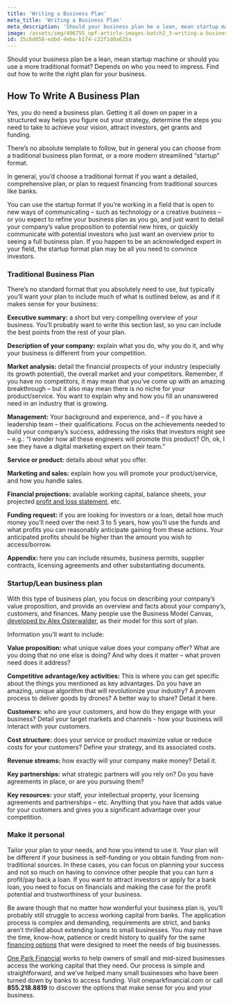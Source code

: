 ```yaml
---
title: 'Writing a Business Plan'
meta_title: 'Writing a Business Plan'
meta_description: 'Should your business plan be a lean, mean startup machine or should you use a more traditional  format? Depends on who you need to impress. Find out how to write the right plan for your business.'
image: /assets/img/406755_opf-article-images-batch2_3-writing-a-business-plan.png
id: 35c6d058-edbd-4eba-b174-c22f1d0a625a
---
```

Should your business plan be a lean, mean startup machine or should you use a more traditional  format? Depends on who you need to impress. Find out how to write the right plan for your business.

## How To Write A Business Plan
Yes, you do need a business plan. Getting it all down on paper in a structured way helps you figure out your strategy, determine the steps you need to take to achieve your vision, attract investors, get grants and funding. 

There’s no absolute template to follow, but in general you can choose from a traditional business plan format, or a more modern streamlined “startup” format. 

In general, you’d choose a traditional format if you want a detailed, comprehensive plan, or plan to request financing from traditional sources like banks. 

You can use the startup format if you’re working in a field that is open to new ways of communicating – such as technology or a creative business – or you expect to refine your business plan as you go, and just want to detail your company’s value proposition to potential new hires, or quickly communicate with potential investors who just want an overview prior to seeing a full business plan. If you happen to be an acknowledged expert in your field, the startup format plan may be all you need to convince investors. 

### Traditional Business Plan 

There’s no standard format that you absolutely need to use, but typically you’ll want your plan to include much of what is outlined below, as and if it makes sense for your business:

**Executive summary:** a short but very compelling overview of your business. You’ll probably want to write this section last, so you can include the best points from the rest of your plan. 

**Description of your company:** explain what you do, why you do it, and why your business is different from your competition.

**Market analysis:** detail the financial prospects of your industry (especially its growth potential), the overall market and your competitors. Remember, if you have no competitors, it may mean that you’ve come up with an amazing breakthrough – but it also may mean there is no niche for your product/service. You want to explain why and how you fill an unanswered need in an industry that is growing. 

**Management:** Your background and experience, and – if you have a leadership team – their qualifications. Focus on the achievements needed to build your company’s success, addressing the risks that investors might see – e.g.: “I wonder how all these engineers will promote this product? Oh, ok, I see they have a digital marketing expert on their team.”

**Service or product:** details about what you offer.

**Marketing and sales:** explain how you will promote your product/service, and how you handle sales. 

**Financial projections:** available working capital, balance sheets, your projected [profit and loss statement](https://www.oneparkfinancial.com/blog/understanding-your-small-business-profit-and-loss-statement), etc.

**Funding request:** if you are looking for investors or a loan, detail how much money you’ll need over the next 3 to 5 years, how you’ll use the funds and what profits you can reasonably anticipate gaining from these actions. Your anticipated profits should be higher than the amount you wish to access/borrow.

**Appendix:** here you can include résumés, business permits, supplier contracts, licensing agreements and other substantiating documents.

### Startup/Lean business plan

With this type of business plan, you focus on describing your company’s value proposition, and provide an overview and facts about your company’s, customers, and finances. Many people use the Business Model Canvas, [developed by Alex Osterwalder](https://www.strategyzer.com/canvas/business-model-canvas), as their model for this sort of plan.  

Information you’ll want to include:

**Value proposition:** what unique value does your company offer? What are you doing that no one else is doing? And why does it matter – what proven need does it address?

**Competitive advantage/key activities:** This is where you can get specific about the things you mentioned as key advantages. Do you have an amazing, unique algorithm that will revolutionize your industry? A proven process to deliver goods by drones? A better way to share? Detail it here.

**Customers:** who are your customers, and how do they engage with your business?  Detail your target markets and channels - how your business will interact with your customers.

**Cost structure:** does your service or product maximize value or reduce costs for your customers? Define your strategy, and its associated costs.

**Revenue streams:** how exactly will your company make money? Detail it.

**Key partnerships:** what strategic partners will you rely on? Do you have agreements in place, or are you pursuing them?

**Key resources:** your staff, your intellectual property, your licensing agreements and partnerships – etc. Anything that you have that adds value for your customers and gives you a significant advantage over your competition.

### Make it personal

Tailor your plan to your needs, and how you intend to use it. Your plan will be different if your business is self-funding or you obtain funding from non-traditional sources. In these cases, you can focus on planning your success and not so much on having to convince other people that you can turn a profit/pay back a loan. If you want to attract investors or apply for a bank loan, you need to focus on financials and making the case for the profit potential and trustworthiness of your business. 

Be aware though that no matter how wonderful your business plan is, you’ll probably still struggle to access working capital from banks. The application process is complex and demanding, requirements are strict, and banks aren’t thrilled about extending loans to small businesses. You may not have the time, know-how, patience or credit history to qualify for the same [financing options](https://www.oneparkfinancial.com/pre-qualification) that were designed to meet the needs of big businesses.

[One Park Financial](https://www.oneparkfinancial.com/) works to help owners of small and mid-sized businesses access the working capital that they need. Our process is simple and straightforward, and we’ve helped many small businesses who have been turned down by banks to access funding. Visit oneparkfinancial.com or call **855.218.8819** to discover the options that make sense for you and your business.